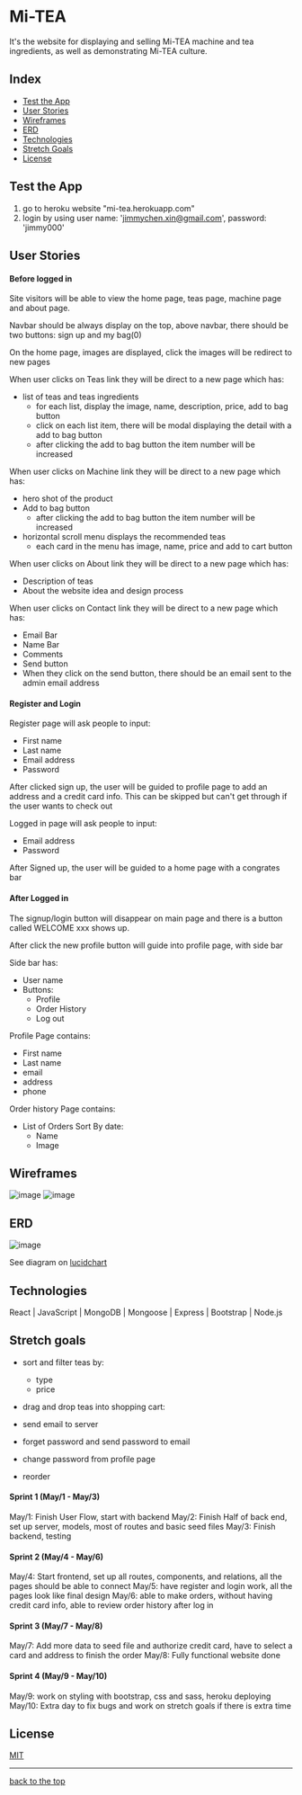 # Mi-TEA

It's the website for displaying and selling Mi-TEA machine and tea ingredients, as well as demonstrating Mi-TEA culture.

## Index

* [Test the App](#Test-the-App)
* [User Stories](#User-Stories)
* [Wireframes](#Wireframes)
* [ERD](#ERD)
* [Technologies](#Technologies)
* [Stretch Goals](#Stretch-Goals)
* [License](#License)

## Test the App
1. go to heroku website "mi-tea.herokuapp.com"
2. login by using user name: 'jimmychen.xin@gmail.com', password: 'jimmy000'

## User Stories

#### Before logged in

Site visitors will be able to view the home page, teas page, machine page and about page.

Navbar should be always display on the top, above navbar, there should be two buttons: sign up and my bag(0)

On the home page, images are displayed, click the images will be redirect to new pages

When user clicks on Teas link they will be direct to a new page which has:
* list of teas and teas ingredients
	* for each list, display the image, name, description, price, add to bag button
	* click on each list item, there will be modal displaying the detail with a add to bag button
	* after clicking the add to bag button the item number will be increased

When user clicks on Machine link they will be direct to a new page which has:
* hero shot of the product
* Add to bag button
	* after clicking the add to bag button the item number will be increased
* horizontal scroll menu displays the recommended teas
	* each card in the menu has image, name, price and add to cart button

When user clicks on About link they will be direct to a new page which has:
* Description of teas
* About the website idea and design process

When user clicks on Contact link they will be direct to a new page which has:
* Email Bar
* Name Bar
* Comments
* Send button
* When they click on the send button, there should be an email sent to the admin email address

#### Register and Login

Register page will ask people to input:
* First name
* Last name
* Email address
* Password

After clicked sign up, the user will be guided to profile page to add an address and a credit card info. This can be skipped but can't get through if the user wants to check out

Logged in page will ask people to input:
* Email address
* Password

After Signed up, the user will be guided to a home page with a congrates bar

#### After Logged in

The signup/login button will disappear on main page and there is a button called WELCOME xxx shows up.

After click the new profile button will guide into profile page, with side bar

Side bar has:
* User name
* Buttons:
	* Profile
	* Order History
	* Log out

Profile Page contains:
* First name
* Last name
* email
* address
* phone

Order history Page contains:
* List of Orders Sort By date:
	* Name
	* Image

## Wireframes

![image](wireframe-1.jpg)
![image](wireframe-2.jpg)

## ERD

![image](ERD.png)

See diagram on [lucidchart](https://www.lucidchart.com/documents/edit/8d9d18ec-54b3-4bc3-ab24-380faaaca28d/0_0?beaconFlowId=FFDEBD6337ECD4BF)

## Technologies

React | JavaScript | MongoDB | Mongoose | Express | Bootstrap | Node.js

## Stretch goals

* sort and filter teas by: 
	* type
	* price
	
* drag and drop teas into shopping cart:
	
* send email to server

* forget password and send password to email

* change password from profile page

* reorder

#### Sprint 1 (May/1 - May/3)
May/1: Finish User Flow, start with backend
May/2: Finish Half of back end, set up server, models, most of routes and basic seed files
May/3: Finish backend, testing

#### Sprint 2 (May/4 - May/6)
May/4: Start frontend, set up all routes, components, and relations, all the pages should be able to connect
May/5: have register and login work, all the pages look  like final design
May/6: able to make orders, without having credit card info, able to review order history after log in

#### Sprint 3 (May/7 - May/8)
May/7: Add more data to seed file and authorize credit card, have to select a card and address to finish the order
May/8: Fully functional website done

#### Sprint 4 (May/9 - May/10)
May/9: work on styling with bootstrap, css and sass, heroku deploying
May/10: Extra day to fix bugs and work on stretch goals if there is extra time


## License
[MIT](https://choosealicense.com/licenses/mit/)

---
[back to the top](#Mi-TEA)
